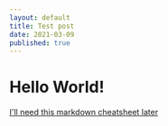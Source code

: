 ```yaml
---
layout: default
title: Test post
date: 2021-03-09
published: true
---
```



# Hello World!

[I'll need this markdown cheatsheet later](https://github.com/adam-p/markdown-here/wiki/Markdown-Cheatsheet)
